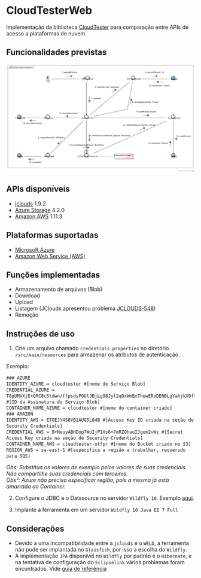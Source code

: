 # CloudTesterWeb

Implementação da biblioteca [CloudTester](https://github.com/douglasjunior/CloudTester) para comparação entre APIs de acesso a plataformas de nuvem.

## Funcionalidades previstas

![Funcionalidades](https://raw.githubusercontent.com/douglasjunior/CloudTesterWeb/master/ImgProcSystem.jpg)

## APIs disponíveis
- [jclouds](https://jclouds.apache.org/) 1.9.2
- [Azure Storage](https://azure.microsoft.com/pt-br/develop/java/) 4.2.0
- [Amazon AWS](https://aws.amazon.com/pt/sdk-for-java/) 1.11.3

## Plataformas suportadas
- [Microsoft Azure](https://azure.microsoft.com/pt-br/)
- [Amazon Web Service (AWS)](http://aws.amazon.com/)

## Funções implementadas
- Armazenamento de arquivos (Blob)
 - Download
 - Upload
 - Listagem (JClouds apresentou problema [JCLOUDS-548](https://issues.apache.org/jira/browse/JCLOUDS-548))
 - Remoção
 
## Instruções de uso
1. Crie um arquivo chamado `credentials.properties` no diretório `/src/main/resources` para armazenar os atributos de autenticação.

 Exemplo:
 
 ```properties
 ### AZURE
 IDENTITY_AZURE = cloudtester #[nome do Serviço Blob]
 CREDENTIAL_AZURE = T8pUMVXjE+QRC8c5tdwn/ffpsdsPOUlJBjLg98Jyl2qOxWmBxThewERoDENBLgYahjkX9fYlfzLywSO/aps== #[ID da Assinatura do Serviço Blob]
 CONTAINER_NAME_AZURE = cloudtester #[nome do container criado]
 ### AMAZON
 IDENTITY_AWS = ETOEJY4S8VB2AUG5L84B #[Access Key ID criada na seção de Security Credentials]
 CREDENTIAL_AWS = 8+NeuyABHDop7WuIjP1Xs6+7mRZOhauIJgom2vWz #[Secret Access Key criada na seção de Security Credentials]
 CONTAINER_NAME_AWS = cloudtester-utfpr #[nome do Bucket criado no S3]
 REGION_AWS = sa-east-1 #[especifica a região a trabalhar, requerido para SQS]
 ```
 *Obs: Substitua os valores de exemplo pelos valores de suas credenciais. Não compartilhe suas credenciais com terceiros.*<br>
 *Obs²: Azure não precisa especificar região, pois a mesma já está amarrada ao Container.*

2. Configure o JDBC e o Datasource no servidor `Wildfly 10`. Exemplo [aqui](https://github.com/douglasjunior/TestWildfly).

3. Implante a ferramenta em um servidor `Wildfly 10 Java EE 7 Full`

## Considerações
- Devido a uma incompatibilidade entre a `jclouds` e o `WELD`, a ferramenta não pode ser implantada no `Glassfish`, por isso a escolha do `Wildfly`.
- A implementação `JPA` disponível no `Wildfly` por padrão é o `Hibernate`, e na tentativa de configuração do `Eclipselink` vários problemas foram encontrados. Vide [guia de referência](https://docs.jboss.org/author/display/WFLY10/JPA+Reference+Guide#JPAReferenceGuide-UsingEclipseLink)
